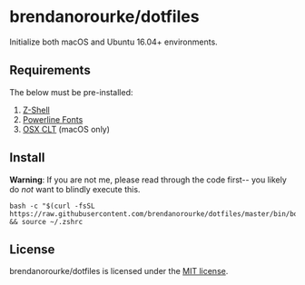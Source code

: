 # brendanorourke/dotfiles

Initialize both macOS and Ubuntu 16.04+ environments.

## Requirements
The below must be pre-installed:
1. [Z-Shell](https://github.com/robbyrussell/oh-my-zsh/wiki/Installing-ZSH)
2. [Powerline Fonts](https://github.com/powerline/fonts)
3. [OSX CLT](http://railsapps.github.io/xcode-command-line-tools.html) (macOS only)

## Install
**Warning**: If you are not me, please read through the code first-- you likely do _not_ want to blindly execute this.

```shell
bash -c "$(curl -fsSL https://raw.githubusercontent.com/brendanorourke/dotfiles/master/bin/bootstrap.sh)" && source ~/.zshrc
```

## License

brendanorourke/dotfiles is licensed under the [MIT license](LICENSE).
